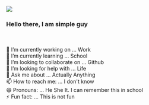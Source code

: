 <img src="https://media2.giphy.com/media/vGU8HPEygX9D2/giphy.gif"></img>
<br/>
### Hello there, I am simple guy
<br/>
<br/>
🔭 I’m currently working on ... Work<br/>
🌱 I’m currently learning ... School<br/>
👯 I’m looking to collaborate on ... Github<br/>
🤔 I’m looking for help with ... Life<br/>
💬 Ask me about ... Actually Anything<br/>
📫 How to reach me: ... I don't know<br/>
😄 Pronouns: ... He She It. I can remember this in school<br/>
⚡ Fun fact: ... This is not fun<br/>

